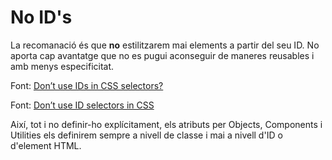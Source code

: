 # No ID's

La recomanació és que **no** estilitzarem mai elements a partir del seu ID. No
aporta cap avantatge que no es pugui aconseguir de maneres reusables i amb
menys especificitat.

Font: [Don’t use IDs in CSS selectors?](http://oli.jp/2011/ids/)

Font: [Don’t use ID selectors in
CSS](http://screwlewse.com/2010/07/dont-use-id-selectors-in-css/)

Així, tot i no definir-ho explícitament, els atributs per Objects, Components i
Utilities els definirem sempre a nivell de classe i mai a nivell d'ID o
d'element HTML.

